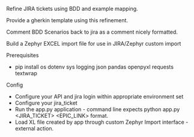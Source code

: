 Refine JIRA tickets using BDD and example mapping.

Provide a gherkin template using this refinement.

Comment BDD Scenarios back to jira as a comment nicely formatted.

Build a Zephyr EXCEL import file for use in JIRA/Zephyr custom import

Prerequisites
* pip install os dotenv sys logging json pandas openpyxl requests textwrap

Config
* Configure your API and jira login within appropriate environment set
* Configure your jira_ticket
* Run the app.py application - command line expects python app.py <JIRA_TICKET> <EPIC_LINK> format.
* Load XL file created by app through custom Zephyr Import interface - external action.
